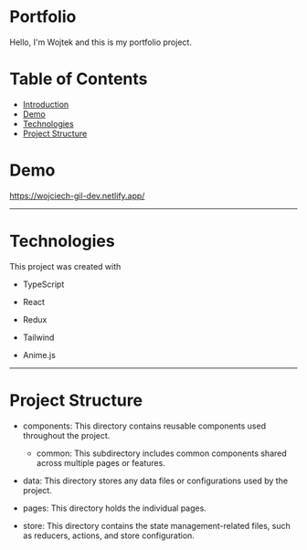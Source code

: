 # Portfolio

Hello, I'm Wojtek and this is my portfolio project.

# Table of Contents

- [Introduction](#Portfolio)
- [Demo](#Demo)
- [Technologies](#Technologies)
- [Project Structure](#project-structure)

# Demo

https://wojciech-gil-dev.netlify.app/

---

# Technologies

This project was created with

- TypeScript

- React

- Redux

- Tailwind

- Anime.js

---

# Project Structure

- components: This directory contains reusable components used throughout the project.
  - common: This subdirectory includes common components shared across multiple pages or features.
- data: This directory stores any data files or configurations used by the project.

- pages: This directory holds the individual pages.

- store: This directory contains the state management-related files, such as reducers, actions, and store configuration.
